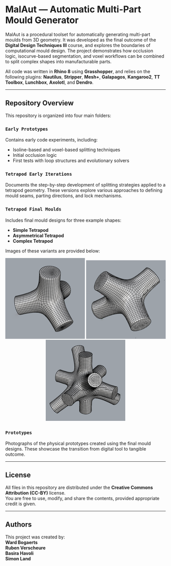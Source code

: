 # MalAut — Automatic Multi-Part Mould Generator

MalAut is a procedural toolset for automatically generating multi-part moulds from 3D geometry. It was developed as the final outcome of the **Digital Design Techniques III** course, and explores the boundaries of computational mould design. The project demonstrates how occlusion logic, isocurve-based segmentation, and voxel workflows can be combined to split complex shapes into manufacturable parts.

All code was written in **Rhino 8** using **Grasshopper**, and relies on the following plugins:
**Nautilus**, **Stripper**, **Mesh+**, **Galapagos**, **Kangaroo2**, **TT Toolbox**, **Lunchbox**, **Axolotl**, and **Dendro**.

---

## Repository Overview

This repository is organized into four main folders:

### `Early Prototypes`
Contains early code experiments, including:
- Isoline-based and voxel-based splitting techniques
- Initial occlusion logic
- First tests with loop structures and evolutionary solvers

### `Tetrapod Early Iterations`
Documents the step-by-step development of splitting strategies applied to a tetrapod geometry. These versions explore various approaches to defining mould seams, parting directions, and lock mechanisms.

### `Tetrapod Final Moulds`
Includes final mould designs for three example shapes:
- **Simple Tetrapod**
- **Asymmetrical Tetrapod**
- **Complex Tetrapod**

Images of these variants are provided below:

<div align="center">
  <img src="Prototypes/SimpleTetrapod.png" width="250" alt="Simple Tetrapod"/>
  <img src="Prototypes/AsymTetrapod.png" width="250" alt="Asymmetrical Tetrapod"/>
  <img src="Prototypes/ComplTetrapod.png" width="250" alt="Complex Tetrapod"/>
</div>

### `Prototypes`
Photographs of the physical prototypes created using the final mould designs. These showcase the transition from digital tool to tangible outcome.

---

## License

All files in this repository are distributed under the **Creative Commons Attribution (CC-BY)** license.  
You are free to use, modify, and share the contents, provided appropriate credit is given.

---

## Authors

This project was created by:  
**Ward Bogaerts**  
**Ruben Verscheure**  
**Basira Havoli**  
**Simon Land**
